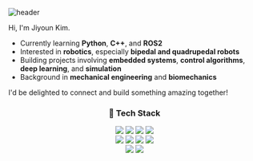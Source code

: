 ![header](https://capsule-render.vercel.app/api?type=waving&color=auto&height=300&section=header&text=Welcome!&fontSize=90)

Hi, I'm Jiyoun Kim.

- Currently learning **Python**, **C++**, and **ROS2**
- Interested in **robotics**, especially **bipedal and quadrupedal robots**
- Building projects involving **embedded systems**, **control algorithms**, **deep learning**, and **simulation**
- Background in **mechanical engineering** and **biomechanics**

I'd be delighted to connect and build something amazing together!


<h3 align="center">🚀 Tech Stack</h3>

<div align="center" style="line-height: normal;">
  <img src="https://img.shields.io/badge/Python-3776AB?style=flat&logo=python&logoColor=white"/>
  <img src="https://img.shields.io/badge/C++-00599C?style=flat&logo=cplusplus&logoColor=white"/>
  <img src="https://img.shields.io/badge/Ubuntu-E95420?style=flat&logo=ubuntu&logoColor=white"/>
  <img src="https://img.shields.io/badge/ROS2-22314E?style=flat&logo=ros&logoColor=white"/>
  <br>  
  <img src="https://img.shields.io/badge/MySQL-4479A1?style=flat&logo=mysql&logoColor=white"/>  
  <img src="https://img.shields.io/badge/TensorFlow-FF6F00?style=flat&logo=tensorflow&logoColor=white"/>
  <img src="https://img.shields.io/badge/PyTorch-EE4C2C?style=flat&logo=pytorch&logoColor=white"/>
  <img src="https://img.shields.io/badge/PyQt-41CD52?style=flat&logo=qt&logoColor=white"/>  
  <br>
  <img src="https://img.shields.io/badge/Docker-2496ED?style=flat&logo=docker&logoColor=white"/>  
  <img src="https://img.shields.io/badge/Arduino-00979D?style=flat&logo=arduino&logoColor=white"/>
</div>


